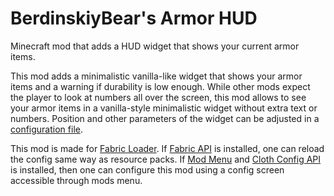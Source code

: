 # BerdinskiyBear's Armor HUD
Minecraft mod that adds a HUD widget that shows your current armor items.


This mod adds a minimalistic vanilla-like widget that shows your armor items and a warning if durability is low enough.
While other mods expect the player to look at numbers all over the screen, this mod allows to see your armor items
in a vanilla-style minimalistic widget without extra text or numbers. Position and other parameters of the widget
can be adjusted in a [configuration file](./config.md).


This mod is made for [Fabric Loader](https://fabricmc.net/use/ "Fabric").
If [Fabric API](https://www.curseforge.com/minecraft/mc-mods/fabric-api "Fabric API") is installed,
one can reload the config same way as resource packs.
If [Mod Menu](https://www.curseforge.com/minecraft/mc-mods/modmenu "Mod Menu")
and [Cloth Config API](https://www.curseforge.com/minecraft/mc-mods/cloth-config "Cloth Config API") is installed,
then one can configure this mod using a config screen accessible through mods menu.
